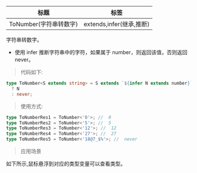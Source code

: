 | 标题                   | 标签                     |
| ---------------------- | ------------------------ |
| ToNumber(字符串转数字) | extends,infer(继承,推断) |

字符串转数字。

- 使用 infer 推断字符串中的字符，如果属于 number，则返回该值，否则返回 never。

> 代码如下:

```ts
type ToNumber<S extends string> = S extends `${infer N extends number}`
  ? N
  : never;
```

> 使用方式:

```ts
type ToNumberRes1 = ToNumber<'0'>; //  0
type ToNumberRes2 = ToNumber<'5'>; //  5
type ToNumberRes3 = ToNumber<'12'>; //  12
type ToNumberRes4 = ToNumber<'27'>; //  27
type ToNumberRes5 = ToNumber<'18@7_$%'>; //  never
```

> 应用场景

如下所示,鼠标悬浮到对应的类型变量可以查看类型。

<div class="code-editor" data-url="codes/typescript/demo/ToNumber.ts" data-language="typescript"></div>
